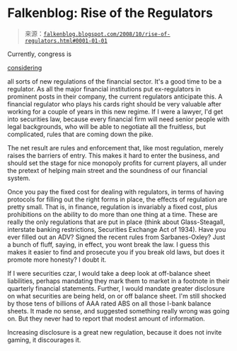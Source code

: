 <!--yml

category: 未分类

date: 2024-05-12 22:52:19

-->

# Falkenblog: Rise of the Regulators

> 来源：[`falkenblog.blogspot.com/2008/10/rise-of-regulators.html#0001-01-01`](http://falkenblog.blogspot.com/2008/10/rise-of-regulators.html#0001-01-01)

Currently, congress is

[considering](http://www.adn.com/usbusiness/story/563124.html)

all sorts of new regulations of the financial sector. It's a good time to be a regulator. As all the major financial institutions put ex-regulators in prominent posts in their company, the current regulators anticipate this. A financial regulator who plays his cards right should be very valuable after working for a couple of years in this new regime. If I were a lawyer, I'd get into securities law, because every financial firm will need senior people with legal backgrounds, who will be able to negotiate all the fruitless, but complicated, rules that are coming down the pike.

The net result are rules and enforcement that, like most regulation, merely raises the barriers of entry. This makes it hard to enter the business, and should set the stage for nice monopoly profits for current players, all under the pretext of helping main street and the soundness of our financial system.

Once you pay the fixed cost for dealing with regulators, in terms of having protocols for filling out the right forms in place, the effects of regulation are pretty small. That is, in finance, regulation is invariably a fixed cost, plus prohibitions on the ability to do more than one thing at a time. These are really the only regulations that are put in place (think about Glass-Steagall, interstate banking restrictions, Securities Exchange Act of 1934). Have you ever filled out an ADV? Signed the recent rules from Sarbanes-Oxley? Just a bunch of fluff, saying, in effect, you wont break the law. I guess this makes it easier to find and prosecute you if you break old laws, but does it promote more honesty? I doubt it.

If I were securities czar, I would take a deep look at off-balance sheet liabilities, perhaps mandating they mark them to market in a footnote in their quarterly financial statements. Further, I would mandate greater disclosure on what securities are being held, on or off balance sheet. I'm still shocked by those tens of billions of AAA rated ABS on all those I-bank balance sheets. It made no sense, and suggested something really wrong was going on. But they never had to report that modest amount of information.

Increasing disclosure is a great new regulation, because it does not invite gaming, it discourages it.
